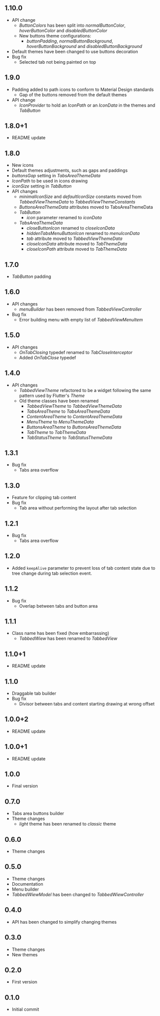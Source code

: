 ## 1.10.0

* API change
  * *ButtonColors* has been split into *normalButtonColor*, *hoverButtonColor* and *disabledButtonColor*
  * New buttons theme configurations:  
    * *buttonPadding*, *normalButtonBackground*, *hoverButtonBackground* and *disabledButtonBackground*
* Default themes have been changed to use buttons decoration
* Bug fix
  * Selected tab not being painted on top

## 1.9.0

* Padding added to path icons to conform to Material Design standards
  * Gap of the buttons removed from the default themes
* API change
  * *IconProvider* to hold an *IconPath* or an *IconData* in the themes and *TabButton*

## 1.8.0+1

* README update

## 1.8.0

* New icons
* Default themes adjustments, such as gaps and paddings
* *buttonsGap* setting in *TabsAreaThemeData*
* *IconPath* to be used in icons drawing
* *iconSize* setting in *TabButton*
* API changes
  * *minimalIconSize* and *defaultIconSize* constants moved from *TabbedViewThemeData* to *TabbedViewThemeConstants*
  * *ButtonsAreaThemeData* attributes moved to TabsAreaThemeData
  * *TabButton*
    * *icon* parameter renamed to *iconData*
  * *TabsAreaThemeData*
    * *closeButtonIcon* renamed to *closeIconData*
    * *hiddenTabsMenuButtonIcon* renamed to *menuIconData*
    * *tab* attribute moved to *TabbedViewThemeData*
    * *closeIconData* attribute moved to *TabThemeData*
    * *closeIconPath* attribute moved to *TabThemeData*

## 1.7.0

* *TabButton* padding

## 1.6.0

* API changes
  * *menuBuilder* has been removed from *TabbedViewController*
* Bug fix
  * Error building menu with empty list of *TabbedViewMenuItem*

## 1.5.0

* API changes
  * *OnTabClosing* typedef renamed to *TabCloseInterceptor*
  * Added *OnTabClose* typedef

## 1.4.0

* API changes
  * *TabbedViewTheme* refactored to be a widget following the same pattern used by Flutter's *Theme*
  * Old theme classes have been renamed
    * *TabbedViewTheme* to *TabbedViewThemeData*
    * *TabsAreaTheme* to *TabsAreaThemeData*
    * *ContentAreaTheme* to *ContentAreaThemeData*
    * *MenuTheme* to *MenuThemeData*
    * *ButtonsAreaTheme* to *ButtonsAreaThemeData*
    * *TabTheme* to *TabThemeData*
    * *TabStatusTheme* to *TabStatusThemeData*

## 1.3.1

* Bug fix
  * Tabs area overflow

## 1.3.0

* Feature for clipping tab content
* Bug fix
  * Tab area without performing the layout after tab selection

## 1.2.1

* Bug fix
  * Tabs area overflow

## 1.2.0

* Added `keepAlive` parameter to prevent loss of tab content state due to tree change during tab selection event.

## 1.1.2

* Bug fix
  * Overlap between tabs and button area

## 1.1.1

* Class name has been fixed (how embarrassing)
  * *TabbedWiew* has been renamed to *TabbedView*
  
## 1.1.0+1

* README update

## 1.1.0

* Draggable tab builder
* Bug fix
  * Divisor between tabs and content starting drawing at wrong offset

## 1.0.0+2

* README update

## 1.0.0+1

* README update

## 1.0.0

* Final version

## 0.7.0

* Tabs area buttons builder
* Theme changes
  * *light* theme has been renamed to *classic* theme

## 0.6.0

* Theme changes

## 0.5.0

* Theme changes
* Documentation
* Menu builder
* *TabbedWiewModel* has been changed to *TabbedWiewController*

## 0.4.0

* API has been changed to simplify changing themes

## 0.3.0

* Theme changes
* New themes

## 0.2.0

* First version

## 0.1.0

* Initial commit
